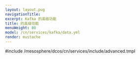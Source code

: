 ```yaml
---
layout: layout.pug
navigationTitle:
excerpt: Kafka 的高级功能
title: 的高级功能
menuWeight: 80
model: /cn/services/kafka/data.yml
render: mustache
---
```


#include /mesosphere/dcos/cn/services/include/advanced.tmpl
